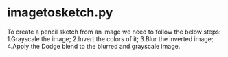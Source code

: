 # imagetosketch.py
To create a pencil sketch from an image we need to follow the below steps:
1.Grayscale the image;
2.Invert the colors of it;
3.Blur the inverted image;
4.Apply the Dodge blend to the blurred and grayscale image.
